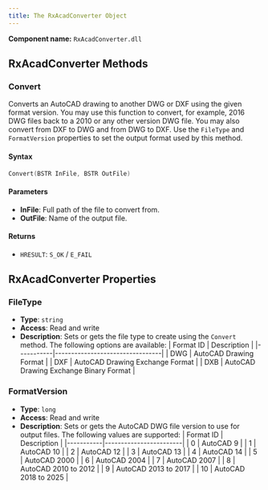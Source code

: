 ```yaml
---
title: The RxAcadConverter Object
---
```


**Component name:** `RxAcadConverter.dll`

## RxAcadConverter Methods

### Convert

Converts an AutoCAD drawing to another DWG or DXF using the given format version. You may use this function to convert, for example, 2016 DWG files back to a 2010 or any other version DWG file. You may also convert from DXF to DWG and from DWG to DXF. Use the `FileType` and `FormatVersion` properties to set the output format used by this method.

#### Syntax

```cpp
Convert(BSTR InFile, BSTR OutFile)
```

#### Parameters

- **InFile**: Full path of the file to convert from.
- **OutFile**: Name of the output file.

#### Returns

- `HRESULT`: `S_OK` / `E_FAIL`

## RxAcadConverter Properties

### FileType

- **Type**: `string`
- **Access**: Read and write
- **Description**: Sets or gets the file type to create using the `Convert` method. The following options are available:
  | Format ID | Description |
  |-----------|---------------------------------|
  | DWG | AutoCAD Drawing Format |
  | DXF | AutoCAD Drawing Exchange Format |
  | DXB | AutoCAD Drawing Exchange Binary Format |

### FormatVersion

- **Type**: `long`
- **Access**: Read and write
- **Description**: Sets or gets the AutoCAD DWG file version to use for output files. The following values are supported:
  | Format ID | Description |
  |-----------|------------------------|
  | 0 | AutoCAD 9 |
  | 1 | AutoCAD 10 |
  | 2 | AutoCAD 12 |
  | 3 | AutoCAD 13 |
  | 4 | AutoCAD 14 |
  | 5 | AutoCAD 2000 |
  | 6 | AutoCAD 2004 |
  | 7 | AutoCAD 2007 |
  | 8 | AutoCAD 2010 to 2012 |
  | 9 | AutoCAD 2013 to 2017 |
  | 10 | AutoCAD 2018 to 2025 |
